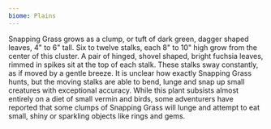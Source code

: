```yaml
---
biome: Plains
---
```

Snapping Grass grows as a clump, or tuft of dark green, dagger shaped leaves, 4" to 6" tall. Six to twelve stalks, each 8" to 10" high grow from the center of this cluster. A pair of hinged, shovel shaped, bright fuchsia leaves, rimmed in spikes sit at the top of each stalk. These stalks sway constantly, as if moved by a gentle breeze. It is unclear how exactly Snapping Grass hunts, but the moving stalks are able to bend, lunge and snap up small creatures with exceptional accuracy. While this plant subsists almost entirely on a diet of small vermin and birds, some adventurers have reported that some clumps of Snapping Grass will lunge and attempt to eat small, shiny or sparkling objects like rings and gems. 

